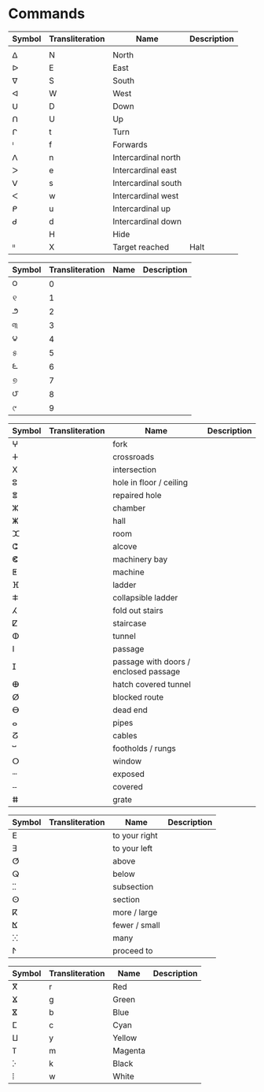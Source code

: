 # Commands

| Symbol | Transliteration | Name | Description |
| ------ | --------------- | ---- | ----------- |
|||
| ᐃ | N | North |
| ᐅ | E | East  |
| ᐁ | S | South |
| ᐊ | W | West |
| ᑌ | D | Down |
| ᑎ | U | Up |
| ᒋ | t | Turn |
| ᑊ  | f | Forwards |
| ᐱ | n | Intercardinal north |
| ᐳ | e | Intercardinal east |
| ᐯ | s | Intercardinal south |
| ᐸ | w | Intercardinal west |
| ᑭ | u | Intercardinal up |
| ᑯ | d | Intercardinal down |
|   | H | Hide |
| ᐦ | X | Target reached | Halt |

| Symbol | Transliteration | Name | Description |
| ------ | --------------- | ---- | ----------- |
| ౦ | 0 |
| ୧ | 1 |
| ౨ | 2 |
| ୩ | 3|
| ౪ | 4 |
| ୫ | 5 |
| ౬ | 6 |
| ୭ | 7 |
| ౮ | 8 |
| ୯ | 9 |

| Symbol | Transliteration | Name | Description |
| ------ | --------------- | ---- | ----------- |
| ⵖ | | fork |
| ⵜ | | crossroads |
| ⵝ | | intersection |
| ⵓ | | hole in floor / ceiling |
| ⴻ | | repaired hole |
| ⵣ | | chamber |
| ⵥ | | hall |
| ⵋ | | room |
| ⵛ | | alcove |
| ⵞ | | machinery bay |
| ⵟ | | machine |
| ⴼ | | ladder |
| ⵐ | | collapsible ladder |
| ⵃ | | fold out stairs |
| ⵇ | | staircase |
| ⵀ | | tunnel |
| ⵏ | | passage |
| ⵊ | | passage with doors / enclosed passage |
| ⴲ | | hatch covered tunnel |
| ⵁ | | blocked route |
| ⴱ | | dead end |
| ⴰ | | pipes |
| ⵒ | | cables |
| ⵯ | | footholds / rungs |
| ⵔ | | window |
| ⵈ | | exposed |
| ⵧ | | covered |
| ⵌ | | grate |


| Symbol | Transliteration | Name | Description |
| ------ | --------------- | ---- | ----------- |
| ⴹ | | to your right |
| ⴺ | | to your left |
| ⵚ | | above |
| ⵕ | | below |
| ⵆ | | subsection |
| ⵙ | | section |
| ⴽ | | more / large |
| ⴿ | | fewer / small |
| ⵘ | | many |
| ⵤ | | proceed to |

| Symbol | Transliteration | Name | Description |
| ------ | --------------- | ---- | ----------- |
| ⴳ | r | Red |
| ⴴ | g | Green |
| ⴵ | b | Blue |
| ⵎ | c | Cyan |
| ⵡ | y | Yellow |
| ⴶ | m | Magenta |
| ⴾ | k | Black |
| ⵂ | w | White |


